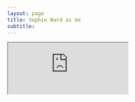 ```yaml
---
layout: page
title: Sophie Ward as me
subtitle:   
---
```



  <iframe src="https://youtu.be/m-19ZMxdNgo"
   width="280" height="120" frame-border="0" allowfullscreen></iframe>
